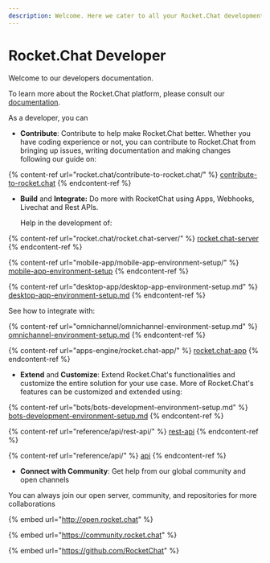 ```yaml
---
description: Welcome. Here we cater to all your Rocket.Chat development needs.
---
```


# Rocket.Chat Developer

Welcome to our developers documentation.

To learn more about the Rocket.Chat platform, please consult our [documentation](https://docs.rocket.chat).

As a developer, you can&#x20;

* **Contribute**: Contribute to help make Rocket.Chat better. Whether you have coding experience or not, you can contribute to Rocket.Chat from bringing up issues, writing documentation and making changes following our guide on:

{% content-ref url="rocket.chat/contribute-to-rocket.chat/" %}
[contribute-to-rocket.chat](rocket.chat/contribute-to-rocket.chat/)
{% endcontent-ref %}

*   **Build** and **Integrate:** Do more with RocketChat using Apps, Webhooks, Livechat and Rest APIs.

    Help in the development of:

{% content-ref url="rocket.chat/rocket.chat-server/" %}
[rocket.chat-server](rocket.chat/rocket.chat-server/)
{% endcontent-ref %}

{% content-ref url="mobile-app/mobile-app-environment-setup/" %}
[mobile-app-environment-setup](mobile-app/mobile-app-environment-setup/)
{% endcontent-ref %}

{% content-ref url="desktop-app/desktop-app-environment-setup.md" %}
[desktop-app-environment-setup.md](desktop-app/desktop-app-environment-setup.md)
{% endcontent-ref %}

See how to integrate with:

{% content-ref url="omnichannel/omnichannel-environment-setup.md" %}
[omnichannel-environment-setup.md](omnichannel/omnichannel-environment-setup.md)
{% endcontent-ref %}

{% content-ref url="apps-engine/rocket.chat-app/" %}
[rocket.chat-app](apps-engine/rocket.chat-app/)
{% endcontent-ref %}

* **Extend** and **Customize**: Extend Rocket.Chat's functionalities and customize the entire solution for your use case. More of Rocket.Chat's features can be customized and extended using:

{% content-ref url="bots/bots-development-environment-setup.md" %}
[bots-development-environment-setup.md](bots/bots-development-environment-setup.md)
{% endcontent-ref %}

{% content-ref url="reference/api/rest-api/" %}
[rest-api](reference/api/rest-api/)
{% endcontent-ref %}

{% content-ref url="reference/api/" %}
[api](reference/api/)
{% endcontent-ref %}

* **Connect with Community**: Get help from our global community and open channels

You can always join our open server, community, and repositories for more collaborations

{% embed url="http://open.rocket.chat" %}

{% embed url="https://community.rocket.chat" %}

{% embed url="https://github.com/RocketChat" %}
